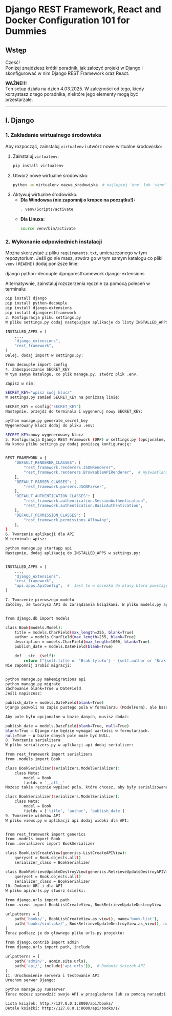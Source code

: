 # Django REST Framework, React and Docker Configuration 101 for Dummies

## Wstęp

Cześć!  
Poniżej znajdziesz krótki poradnik, jak założyć projekt w Django i skonfigurować w nim Django REST Framework oraz React.

**WAŻNE!!!**  
Ten setup działa na dzień 4.03.2025. W zależności od tego, kiedy korzystasz z tego poradnika, niektóre jego elementy mogą być przestarzałe.

---

## I. Django

### 1. Zakładanie wirtualnego środowiska

Aby rozpocząć, zainstaluj `virtualenv` i utwórz nowe wirtualne środowisko:

1. Zainstaluj `virtualenv`:
    ```bash
    pip install virtualenv
    ```
2. Utwórz nowe wirtualne środowisko:
    ```bash
    python -m virtualenv nazwa_środowiska  # najlepiej 'env' lub 'venv'
    ```
3. Aktywuj wirtualne środowisko:
   - **Dla Windowsa (nie zapomnij o kropce na początku!):**
     ```bash
     . venv/Scripts/activate
     ```
   - **Dla Linuxa:**
     ```bash
     source venv/bin/activate
     ```

### 2. Wykonanie odpowiednich instalacji

Można skorzystać z pliku `requirements.txt`, umieszczonego w tym repozytorium. Jeśli go nie masz, stwórz go w tym samym katalogu co pliki `venv` i `README` i dodaj poniższe linie:

django python-decouple djangorestframework django-extensions


Alternatywnie, zainstaluj rozszerzenia ręcznie za pomocą poleceń w terminalu:

```bash
pip install django
pip install python-decouple
pip install django-extensions
pip install djangorestframework
3. Konfiguracja pliku settings.py
W pliku settings.py dodaj następujące aplikacje do listy INSTALLED_APPS:

INSTALLED_APPS = [
    ...,
    "django_extensions",
    "rest_framework",
]
Dalej, dodaj import w settings.py:

from decouple import config
4. Zabezpieczanie SECRET_KEY
W tym samym katalogu, co plik manage.py, stwórz plik .env.

Zapisz w nim:

SECRET_KEY="wpisz swój klucz"
W settings.py zamień SECRET_KEY na poniższą linię:

SECRET_KEY = config("SECRET_KEY")
Następnie, przejdź do terminala i wygeneruj nowy SECRET_KEY:

python manage.py generate_secret_key
Wygenerowany klucz dodaj do pliku .env:

SECRET_KEY=nowy-wygenerowany-klucz
5. Konfiguracja Django REST Framework (DRF) w settings.py (opcjonalne, ale zalecane)
Na końcu pliku settings.py dodaj poniższą konfigurację:


REST_FRAMEWORK = {
    "DEFAULT_RENDERER_CLASSES": [
        "rest_framework.renderers.JSONRenderer",
        "rest_framework.renderers.BrowsableAPIRenderer",  # Wyświetlanie UI z Django REST Framework
    ],
    "DEFAULT_PARSER_CLASSES": [
        "rest_framework.parsers.JSONParser",
    ],
    "DEFAULT_AUTHENTICATION_CLASSES": [
        "rest_framework.authentication.SessionAuthentication",
        "rest_framework.authentication.BasicAuthentication",
    ],
    "DEFAULT_PERMISSION_CLASSES": [
        "rest_framework.permissions.AllowAny",
    ],
}
6. Tworzenie aplikacji dla API
W terminalu wpisz:

python manage.py startapp api
Następnie, dodaj aplikację do INSTALLED_APPS w settings.py:


INSTALLED_APPS = [
    ...,
    "django_extensions",
    "rest_framework",
    "api.apps.ApiConfig",  #  Jest to w ścieżka do klasy która powstaje w pliku apps nowo powstałej aplikacji, która zawsze będzie się nazywać NazwaAplikacjiConfig 
]

7. Tworzenie pierwszego modelu
Załóżmy, że tworzysz API do zarządzania książkami. W pliku models.py aplikacji api dodaj model:


from django.db import models

class Book(models.Model):
    title = models.CharField(max_length=255, blank=True)
    author = models.CharField(max_length=255, blank=True)
    description = models.CharField(max_length=1000, blank=True)
    publish_date = models.DateField(blank=True)

    def __str__(self):
        return f"{self.title or 'Brak tytułu'} - {self.author or 'Brak autora'} - {self.publish_date or 'Brak daty'}"
Nie zapomnij zrobić migracji:


python manage.py makemigrations api
python manage.py migrate
Zachowanie blank=True w DateField
Jeśli napiszesz:

publish_date = models.DateField(blank=True)
Django pozwoli na zapis pustego pola w formularzu (ModelForm), ale baza danych wciąż wymaga wartości, więc próbując zapisać model bez daty, dostaniesz błąd IntegrityError.

Aby pole było opcjonalne w bazie danych, musisz dodać:

publish_date = models.DateField(blank=True, null=True)
blank=True – Django nie będzie wymagać wartości w formularzach.
null=True – W bazie danych pole może być NULL.
8. Tworzenie serializera
W pliku serializers.py w aplikacji api dodaj serializer:

from rest_framework import serializers
from .models import Book

class BookSerializer(serializers.ModelSerializer):
    class Meta:
        model = Book
        fields = '__all__'
Możesz także ręcznie wypisać pola, które chcesz, aby były serializowane:

class BookSerializer(serializers.ModelSerializer):
    class Meta:
        model = Book
        fields = ['title', 'author', 'publish_date']
9. Tworzenie widoków API
W pliku views.py w aplikacji api dodaj widoki dla API:


from rest_framework import generics
from .models import Book
from .serializers import BookSerializer

class BookListCreateView(generics.ListCreateAPIView):
    queryset = Book.objects.all()
    serializer_class = BookSerializer

class BookRetrieveUpdateDestroyView(generics.RetrieveUpdateDestroyAPIView):
    queryset = Book.objects.all()
    serializer_class = BookSerializer
10. Dodanie URL-i dla API
W pliku api/urls.py stwórz ścieżki:

from django.urls import path
from .views import BookListCreateView, BookRetrieveUpdateDestroyView

urlpatterns = [
    path('books/', BookListCreateView.as_view(), name='book-list'),
    path('books/<int:pk>/', BookRetrieveUpdateDestroyView.as_view(), name='book-detail'),
]
Teraz podłącz je do głównego pliku urls.py projektu:

from django.contrib import admin
from django.urls import path, include

urlpatterns = [
    path('admin/', admin.site.urls),
    path('api/', include('api.urls')),  # Dodanie ścieżek API
]
11. Uruchomienie serwera i testowanie API
Uruchom serwer Django:

python manage.py runserver
Teraz możesz sprawdzić swoje API w przeglądarce lub za pomocą narzędzi takich jak curl lub Postman:

Lista książek: http://127.0.0.1:8000/api/books/
Detale książki: http://127.0.0.1:8000/api/books/1/

